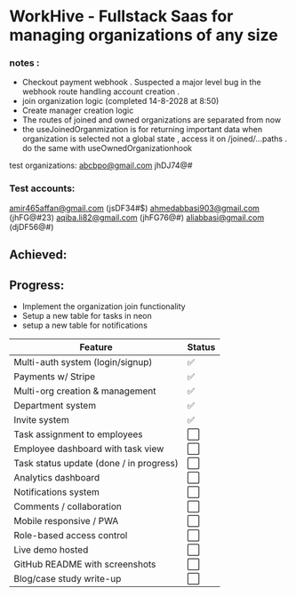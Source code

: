 # WorkHive - Fullstack Saas for managing organizations of any size


### notes :
- Checkout payment webhook . Suspected a major level bug in the webhook route handling account creation .
- join organization logic (completed 14-8-2028  at 8:50)
- Create manager creation logic 
- The routes of joined and owned organizations are separated from now
- the useJoinedOrganmization is for returning important data when organization is selected not a global state , access it on /joined/...paths . do the same with useOwnedOrganizationhook

test organizations:
abcbpo@gmail.com  jhDJ74@#

### Test accounts:

amir465affan@gmail.com (jsDF34#$)
ahmedabbasi903@gmail.com (jhFG@#23)
aqiba.li82@gmail.com (jhFG76@#)
aliabbasi@gmail.com (djDF56@#)

## Achieved:

## Progress:
- Implement the organization join functionality
- Setup a new table for tasks in neon
- setup a new table for notifications

| Feature                                 | Status |
| --------------------------------------- | ------ |
| Multi-auth system (login/signup)        | ✅      |
| Payments w/ Stripe                      | ✅      |
| Multi-org creation & management         | ✅      |
| Department system                       | ✅      |
| Invite system                           | ✅      |
| Task assignment to employees            | ⬜      |
| Employee dashboard with task view       | ⬜      |
| Task status update (done / in progress) | ⬜      |
| Analytics dashboard                     | ⬜      |
| Notifications system                    | ⬜      |
| Comments / collaboration                | ⬜      |
| Mobile responsive / PWA                 | ⬜      |
| Role-based access control               | ⬜      |
| Live demo hosted                        | ⬜      |
| GitHub README with screenshots          | ⬜      |
| Blog/case study write-up                | ⬜      |
